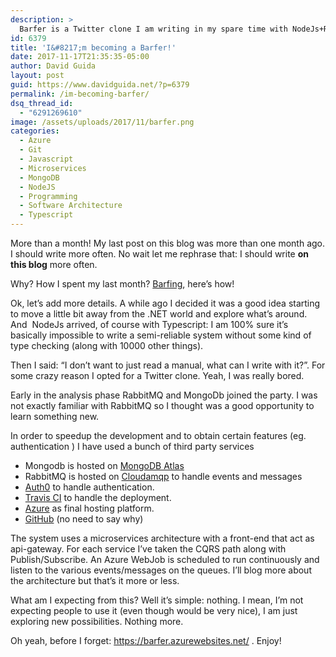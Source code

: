 ```yaml
---
description: >
  Barfer is a Twitter clone I am writing in my spare time with NodeJs+RabbitMQ+MongoDb. All the sources are on GitHub and the latest build is on Azure.
id: 6379
title: 'I&#8217;m becoming a Barfer!'
date: 2017-11-17T21:35:35-05:00
author: David Guida
layout: post
guid: https://www.davidguida.net/?p=6379
permalink: /im-becoming-barfer/
dsq_thread_id:
  - "6291269610"
image: /assets/uploads/2017/11/barfer.png
categories:
  - Azure
  - Git
  - Javascript
  - Microservices
  - MongoDB
  - NodeJS
  - Programming
  - Software Architecture
  - Typescript
---
```

More than a month! My last post on this blog was more than one month ago. I should write more often. No wait let me rephrase that: I should write&nbsp;**on this blog** more often.

Why? How I spent my last month? <a href="https://barfer.azurewebsites.net/" target="_blank" rel="noopener">Barfing</a>, here&#8217;s how!

Ok, let&#8217;s add more details. A while ago I decided it was a good idea starting to move a little bit away from the .NET world and explore what&#8217;s around. And&nbsp; NodeJs arrived, of course with Typescript: I am 100% sure it&#8217;s basically impossible to write a semi-reliable system without some kind of type checking (along with 10000 other things).&nbsp;

Then I said: &#8220;I don&#8217;t want to just read a manual, what can I write with it?&#8221;. For some crazy reason I opted for a Twitter clone. Yeah, I was really bored.

Early in the analysis phase RabbitMQ and MongoDb joined the party. I was not exactly familiar with RabbitMQ so I thought was a good opportunity to learn something new.

In order to speedup the development and to obtain certain features (eg. authentication ) I have used a bunch of third party services

  * Mongodb is hosted on&nbsp;<a href="https://www.mongodb.com/cloud/atlas" target="_blank" rel="nofollow noopener">MongoDB Atlas</a>
  * RabbitMQ is hosted on&nbsp;<a href="https://www.cloudamqp.com/" target="_blank" rel="nofollow noopener">Cloudamqp</a>&nbsp;to handle events and messages
  * <a href="https://auth0.com/" target="_blank" rel="nofollow noopener">Auth0</a>&nbsp;to handle authentication.
  * <a href="https://travis-ci.org/" target="_blank" rel="nofollow noopener">Travis CI</a>&nbsp;to handle the deployment.
  * <a href="https://azure.microsoft.com/en-us/" target="_blank" rel="nofollow noopener">Azure</a>&nbsp;as final hosting platform.
  * <a href="https://github.com/mizrael/barfer" target="_blank" rel="noopener">GitHub</a> (no need to say why)

The system uses a microservices architecture with a front-end that act as api-gateway. For each service I&#8217;ve taken the CQRS path along with Publish/Subscribe. An Azure WebJob is scheduled to run continuously and listen to the various events/messages on the queues. I&#8217;ll blog more about the architecture but that&#8217;s it more or less.

What am I expecting from this? Well it&#8217;s simple: nothing. I mean, I&#8217;m not expecting people to use it (even though would be very nice), I am just exploring new possibilities. Nothing more.

Oh yeah, before I forget:&nbsp;<a href="https://barfer.azurewebsites.net/" target="_blank" rel="noopener">https://barfer.azurewebsites.net/</a>&nbsp;. Enjoy!

<div class="post-details-footer-widgets">
</div>